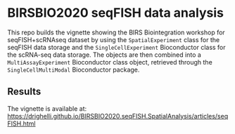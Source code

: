 # BIRSBIO2020 seqFISH data analysis

This repo builds the vignette showing the BIRS Biointegration workshop
for seqFISH+scRNAseq dataset by using the `SpatialExperiment` class for the
seqFISH data storage and the `SingleCellExperiment` Bioconductor class for the scRNA-seq data
storage.
The objects are then combined into a `MultiAssayExperiment` Bioconductor class object, retrieved through the `SingleCellMultiModal` Bioconductor package. 


## Results 

The vignette is available at: https://drighelli.github.io/BIRSBIO2020.seqFISH.SpatialAnalysis/articles/seqFISH.html




